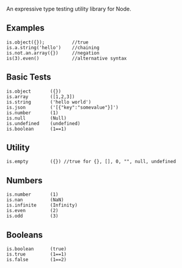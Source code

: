 An expressive type testing utility library for Node.

## Examples
	is.object({}); 			//true
	is.a.string('hello')	//chaining
	is.not.an.array({})		//negation
	is(3).even()			//alternative syntax

## Basic Tests
	is.object 		({})
	is.array 		([1,2,3])
	is.string 		('hello world')
	is.json 		('[{"key":"somevalue"}]')
	is.number 		(1)
	is.null 		(Null)
	is.undefined 	(undefined)
	is.boolean 		(1==1)

## Utility
	is.empty		({}) //true for {}, [], 0, "", null, undefined

## Numbers
	is.number		(1)
	is.nan			(NaN)
	is.infinite		(Infinity)
	is.even			(2)
	is.odd			(3)

## Booleans
	is.boolean  	(true)
	is.true			(1==1)
	is.false		(1==2)

